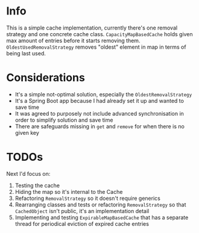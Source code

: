 # Info

This is a simple cache implementation, currently there's one removal strategy and one concrete cache class.
`CapacityMapBasedCache` holds given max amount of entries before it starts removing them.
`OldestUsedRemovalStrategy` removes "oldest" element in map in terms of being last used.

# Considerations
 
- It's a simple not-optimal solution, especially the `OldestRemovalStrategy`
- It's a Spring Boot app because I had already set it up and wanted to save time 
- It was agreed to purposely not include advanced synchronisation in order to simplify solution and save time
- There are safeguards missing in `get` and `remove` for when there is no given key

# TODOs

Next I'd focus on:

1. Testing the cache
1. Hiding the map so it's internal to the Cache
1. Refactoring `RemovalStrategy` so it doesn't require generics
1. Rearranging classes and tests or refactoring `RemovalStrategy` so that `CachedObject` isn't public, it's an implementation detail
1. Implementing and testing `ExpirableMapBasedCache` that has a separate thread for periodical eviction of expired cache entries